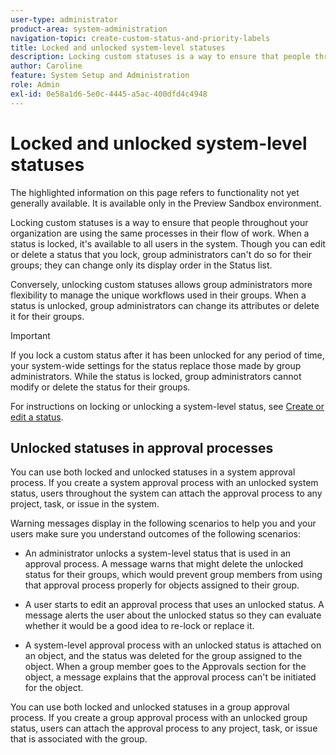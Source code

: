 ```yaml
---
user-type: administrator
product-area: system-administration
navigation-topic: create-custom-status-and-priority-labels
title: Locked and unlocked system-level statuses
description: Locking custom statuses is a way to ensure that people throughout your organization are using the same processes in their flow of work. When a status is locked, it's available to all users in the system. Though you can edit or delete it, group administrators can't do so for their groups. Conversely, unlocking custom statuses allows group administrators more flexibility to manage the unique workflows used in their groups. They can change the attributes of an unlocked status or delete it for their groups.
author: Caroline
feature: System Setup and Administration
role: Admin
exl-id: 0e58a1d6-5e0c-4445-a5ac-400dfd4c4948
---
```

# Locked and unlocked system-level statuses

<span class="preview">The highlighted information on this page refers to functionality not yet generally available. It is available only in the Preview Sandbox environment.</span>

Locking custom statuses is a way to ensure that people throughout your organization are using the same processes in their flow of work. When a status is locked, it's available to all users in the system. Though you can edit or delete a status that you lock, group administrators can't do so for their groups; they can change only its display order in the Status list.

Conversely, unlocking custom statuses allows group administrators more flexibility to manage the unique workflows used in their groups. When a status is unlocked, group administrators can change its attributes or delete it for their groups.

>[!IMPORTANT]
>
>If you lock a custom status after it has been unlocked for any period of time, your system-wide settings for the status replace those made by group administrators. While the status is locked, group administrators cannot modify or delete the status for their groups.

For instructions on locking or unlocking a system-level status, see [Create or edit a status](../../../administration-and-setup/customize-workfront/creating-custom-status-and-priority-labels/create-or-edit-a-status.md).

<div class="preview">

## Unlocked statuses in approval processes

You can use both locked and unlocked statuses in a system approval process. If you create a system approval process with an unlocked system status, users throughout the system can attach the approval process to any project, task, or issue in the system. 

 Warning messages display in the following scenarios to help you and your users make sure you understand outcomes of the following scenarios:

* An administrator unlocks a system-level status that is used in an approval process. A message warns that  might delete the unlocked status for their groups, which would prevent group members from using that approval process properly for objects assigned to their group. 

 * A user starts to edit an approval process that uses an unlocked status. A message alerts the user about the unlocked status so they can evaluate whether it would be a good idea to re-lock or replace it. 

* A system-level approval process with an unlocked status is attached on an object, and the status was deleted for the group assigned to the object. When a group member goes to the Approvals section for the object, a message explains that the approval process can't be initiated for the object.

You can use both locked and unlocked statuses in a group approval process. If you create a group approval process with an unlocked group status, users can attach the approval process to any project, task, or issue that is associated with the group.

</div>